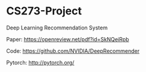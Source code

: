 # CS273-Project
Deep Learning Recommendation System

Paper:
https://openreview.net/pdf?id=SkNQeiRpb

Code: 
https://github.com/NVIDIA/DeepRecommender

Pytorch:
http://pytorch.org/
